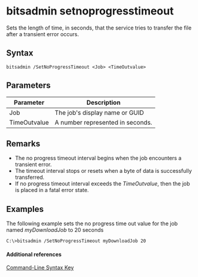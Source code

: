 # bitsadmin setnoprogresstimeout



Sets the length of time, in seconds, that the service tries to transfer the file after a transient error occurs.

## Syntax

```
bitsadmin /SetNoProgressTimeout <Job> <TimeOutvalue>
```

## Parameters

|Parameter|Description|
|---------|-----------|
|Job|The job's display name or GUID|
|TimeOutvalue|A number represented in seconds.|

## Remarks

-   The no progress timeout interval begins when the job encounters a transient error.
-   The timeout interval stops or resets when a byte of data is successfully transferred.
-   If no progress timeout interval exceeds the *TimeOutvalue*, then the job is placed in a fatal error state.

## <a name="BKMK_examples"></a>Examples

The following example sets the no progress time out value for the job named *myDownloadJob* to 20 seconds
```
C:\>bitsadmin /SetNoProgressTimeout myDownloadJob 20
```

#### Additional references

[Command-Line Syntax Key](command-line-syntax-key.md)